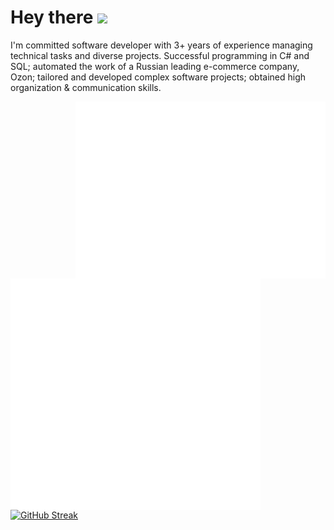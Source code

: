 <h1>
  Hey there
  <img src="https://media.giphy.com/media/hvRJCLFzcasrR4ia7z/giphy.gif" width="30px"/>
</h1>

I'm committed software developer with 3+ years of experience managing technical tasks and diverse projects. Successful programming in C# and SQL; automated the work of a Russian leading e-commerce company, Ozon; tailored and developed complex software projects; obtained high organization & communication skills.

<img align="right" src="/metrics.plugin.leetcode.svg" alt="Metrics" width="400">
<img align="left" src="/general.svg" alt="Metrics" width="400">

[![GitHub Streak](https://streak-stats.demolab.com?user=demidov-ad&theme=dark&date_format=M%20j%5B%2C%20Y%5D)](https://git.io/streak-stats)
